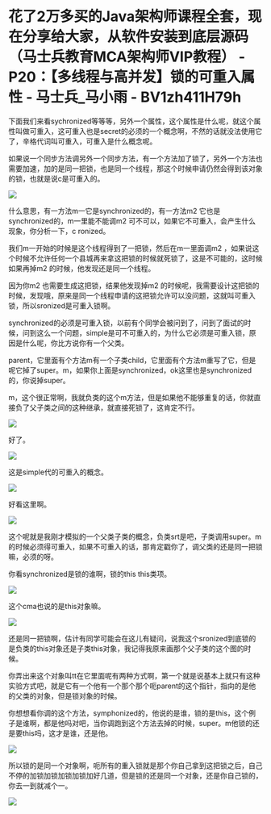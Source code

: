 # 花了2万多买的Java架构师课程全套，现在分享给大家，从软件安装到底层源码（马士兵教育MCA架构师VIP教程） - P20：【多线程与高并发】锁的可重入属性 - 马士兵_马小雨 - BV1zh411H79h

下面我们来看sychronized等等等，另外一个属性，这个属性是什么呢，就这个属性叫做可重入，这可重入也是secret的必须的一个概念啊，不然的话就没法使用它了，辛格代词叫可重入，可重入是什么概念呢。

如果说一个同步方法调另外一个同步方法，有一个方法加了锁了，另外一个方法也需要加速，加的是同一把锁，也是同一个线程，那这个时候申请仍然会得到该对象的锁，也就是说c是可重入的。



![](img/2d58d8333be7bfe57d7f19761ad67ac4_1.png)

什么意思，有一方法m一它是synchronized的，有一方法m2 它也是synchronized的，m一里能不能调m2 可不可以，如果它不可重入，会产生什么现象，你分析一下，c ronized。

我们m一开始的时候是这个线程得到了一把锁，然后在m一里面调m2 ，如果说这个时候不允许任何一个县城再来拿这把锁的时候就死锁了，这是不可能的，这时候如果再掉m2 的时候，他发现还是同一个线程。

因为你m2 也需要生成这把锁，结果他发现掉m2 的时候呢，我需要设计这把锁的时候，发现哦，原来是同一个线程申请的这把锁允许可以没问题，这就叫可重入锁，所以sronized是可重入锁啊。

synchronized的必须是可重入锁，以前有个同学会被问到了，问到了面试的时候，问到这么一个问题，simple是可不可重入的，为什么它必须是可重入锁，原因是什么呢，你比方说你有一个父类。

parent，它里面有个方法m有一个子类child，它里面有个方法m重写了它，但是呢它掉了super。m，如果你上面是synchronized，ok这里也是synchronized的，你说掉super。

m，这个很正常啊，我就负类的这个m方法，但是如果他不能够重复的话，你就直接负了父子类之间的这种继承，就直接死锁了，这肯定不行。



![](img/2d58d8333be7bfe57d7f19761ad67ac4_3.png)

好了。

![](img/2d58d8333be7bfe57d7f19761ad67ac4_5.png)

这是simple代的可重入的概念。

![](img/2d58d8333be7bfe57d7f19761ad67ac4_7.png)

好看这里啊。

![](img/2d58d8333be7bfe57d7f19761ad67ac4_9.png)

这个呢就是我刚才模拟的一个父类子类的概念，负类srt是吧，子类调用super。m的时候必须得可重入，如果不可重入的话，那肯定戳你了，调父类的还是同一把锁嘛，必须的呀。

你看synchronized是锁的谁啊，锁的this this类项。

![](img/2d58d8333be7bfe57d7f19761ad67ac4_11.png)

这个cma也说的是this对象嘛。

![](img/2d58d8333be7bfe57d7f19761ad67ac4_13.png)

还是同一把锁啊，估计有同学可能会在这儿有疑问，说我这个sronized到底锁的是负类的this对象还是子类this对象，我记得我原来画那个父子类的这个图的时候。

你弄出来这个对象叫tt在它里面呢有两种方式啊，第一个就是说基本上就只有这种实验方式吧，就是它有一个他有一个那个那个呃parent的这个指针，指向的是他的父类的对象，但是锁对象的时候。

你想想看你调的这个方法，symphonized的，他说的是谁，锁的是this，这个例子是谁啊，都是他吗对吧，当你调跑到这个方法去掉的时候，super。m他锁的还是要this吗，这才是谁，还是他。



![](img/2d58d8333be7bfe57d7f19761ad67ac4_15.png)

所以锁的是同一个对象啊，呃所有的重入锁就是那个你自己拿到这把锁之后，自己不停的加锁加锁加锁加锁加好几道，但是锁的还是同一个对象，还是你自己锁的，你去一到就减个一。



![](img/2d58d8333be7bfe57d7f19761ad67ac4_17.png)